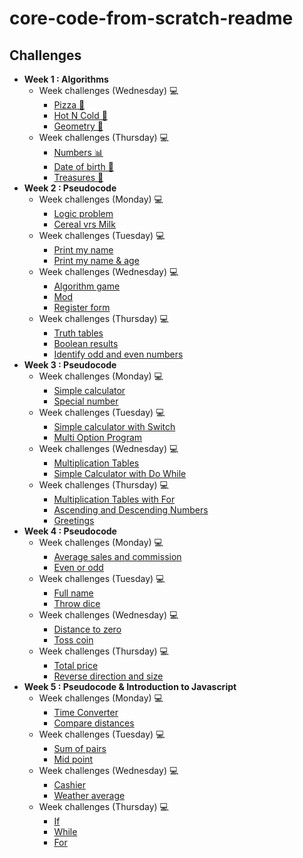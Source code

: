 # core-code-from-scratch-readme

## Challenges

* **Week 1 : Algorithms**
  * Week challenges (Wednesday) 💻
    * [Pizza 🍕](https://github.com/4janel/core-code-from-scratch-readme/blob/74da02bdef859e072d4c2ca4e9a891d65bdc335a/Algorithms%20-%20Week%201/Week%20challenges%20(Wednesday)%20%F0%9F%92%BB/1.%20Pizza%20%F0%9F%8D%95/README.md)
    * [Hot N Cold 🥶](https://github.com/4janel/core-code-from-scratch-readme/blob/74da02bdef859e072d4c2ca4e9a891d65bdc335a/Algorithms%20-%20Week%201/Week%20challenges%20(Wednesday)%20%F0%9F%92%BB/2.%20Hot%20N%20Cold%20%F0%9F%A4%92%20%F0%9F%A7%8A%20%F0%9F%94%A5/README.md)
    * [Geometry 📐](https://github.com/4janel/core-code-from-scratch-readme/blob/74da02bdef859e072d4c2ca4e9a891d65bdc335a/Algorithms%20-%20Week%201/Week%20challenges%20(Wednesday)%20%F0%9F%92%BB/3.%20Some%20geometry%20%F0%9F%93%90/README.md)
  * Week challenges (Thursday) 💻
    * [Numbers 📊](https://github.com/4janel/core-code-from-scratch-readme/blob/74da02bdef859e072d4c2ca4e9a891d65bdc335a/Algorithms%20-%20Week%201/Week%20challenges%20(Thursday)%20%F0%9F%92%BB/1.%20Numbers%20%F0%9F%93%8A/README.md)
    * [Date of birth 👧](https://github.com/4janel/core-code-from-scratch-readme/blob/74da02bdef859e072d4c2ca4e9a891d65bdc335a/Algorithms%20-%20Week%201/Week%20challenges%20(Thursday)%20%F0%9F%92%BB/2.%20Date%20of%20birth%20%F0%9F%91%A7/README.md)
    * [Treasures 👑](https://github.com/4janel/core-code-from-scratch-readme/blob/74da02bdef859e072d4c2ca4e9a891d65bdc335a/Algorithms%20-%20Week%201/Week%20challenges%20(Thursday)%20%F0%9F%92%BB/3.%20Treasures%20%F0%9F%91%91/README.md)
* **Week 2 : Pseudocode**
  * Week challenges (Monday) 💻
    * [Logic problem](https://github.com/4janel/core-code-from-scratch-readme/blob/74da02bdef859e072d4c2ca4e9a891d65bdc335a/Pseudocode%20-%20Week%202/Week%20challenges%20(Monday)%20%F0%9F%92%BB/1.%20Logic%20problem/README.md)
    * [Cereal vrs Milk](https://github.com/4janel/core-code-from-scratch-readme/blob/74da02bdef859e072d4c2ca4e9a891d65bdc335a/Pseudocode%20-%20Week%202/Week%20challenges%20(Monday)%20%F0%9F%92%BB/2.%20Cereal%20vrs%20Milk/README.md)
  * Week challenges (Tuesday) 💻
    * [Print my name](https://github.com/4janel/core-code-from-scratch-readme/blob/74da02bdef859e072d4c2ca4e9a891d65bdc335a/Pseudocode%20-%20Week%202/Week%20challenges%20(Tuesday)%20%F0%9F%92%BB/1.%20%20Print%20my%20name/README.md)
    * [Print my name & age](https://github.com/4janel/core-code-from-scratch-readme/blob/74da02bdef859e072d4c2ca4e9a891d65bdc335a/Pseudocode%20-%20Week%202/Week%20challenges%20(Tuesday)%20%F0%9F%92%BB/2.%20Print%20my%20name%20&%20age/README.md)
  * Week challenges (Wednesday) 💻
    * [Algorithm game](https://github.com/4janel/core-code-from-scratch-readme/blob/74da02bdef859e072d4c2ca4e9a891d65bdc335a/Pseudocode%20-%20Week%202/Week%20challenges%20(Wednesday)%20%F0%9F%92%BB/1.%20Algorithm%20game/README.md)
    * [Mod](https://github.com/4janel/core-code-from-scratch-readme/blob/74da02bdef859e072d4c2ca4e9a891d65bdc335a/Pseudocode%20-%20Week%202/Week%20challenges%20(Wednesday)%20%F0%9F%92%BB/2.%20Mod/README.md)
    * [Register form](https://github.com/4janel/core-code-from-scratch-readme/blob/74da02bdef859e072d4c2ca4e9a891d65bdc335a/Pseudocode%20-%20Week%202/Week%20challenges%20(Wednesday)%20%F0%9F%92%BB/3.%20Register%20form/README.md)
  * Week challenges (Thursday) 💻
    * [Truth tables](https://github.com/4janel/core-code-from-scratch-readme/blob/74da02bdef859e072d4c2ca4e9a891d65bdc335a/Pseudocode%20-%20Week%202/Week%20challenges%20(Thursday)%20%F0%9F%92%BB/1.%20Truth%20tables/README.md)
    * [Boolean results](https://github.com/4janel/core-code-from-scratch-readme/blob/74da02bdef859e072d4c2ca4e9a891d65bdc335a/Pseudocode%20-%20Week%202/Week%20challenges%20(Thursday)%20%F0%9F%92%BB/2.%20Boolean%20results/README.md)
    * [Identify odd and even numbers](https://github.com/4janel/core-code-from-scratch-readme/blob/74da02bdef859e072d4c2ca4e9a891d65bdc335a/Pseudocode%20-%20Week%202/Week%20challenges%20(Thursday)%20%F0%9F%92%BB/3.%20Identify%20odd%20and%20even%20numbers/README.md)
* **Week 3 : Pseudocode**
  * Week challenges (Monday) 💻
    * [Simple calculator](https://github.com/4janel/core-code-from-scratch-readme/blob/74da02bdef859e072d4c2ca4e9a891d65bdc335a/Pseudocode%20-%20Week%203/Week%20challenges%20(Monday)%20%F0%9F%92%BB/1.%20Simple%20calculator/README.md)
    * [Special number](https://github.com/4janel/core-code-from-scratch-readme/blob/74da02bdef859e072d4c2ca4e9a891d65bdc335a/Pseudocode%20-%20Week%203/Week%20challenges%20(Monday)%20%F0%9F%92%BB/2.%20Special%20number/README.md)
  * Week challenges (Tuesday) 💻
    * [Simple calculator with Switch](https://github.com/4janel/core-code-from-scratch-readme/blob/74da02bdef859e072d4c2ca4e9a891d65bdc335a/Pseudocode%20-%20Week%203/Week%20challenges%20(Tuesday)%20%F0%9F%92%BB/1.%20Simple%20calculator%20with%20Switch/README.md)
    * [Multi Option Program](https://github.com/4janel/core-code-from-scratch-readme/blob/3044922510b1ac943fa37dffca63f137220f45ec/Pseudocode%20-%20Week%203/Week%20challenges%20(Tuesday)%20%F0%9F%92%BB/2.%20Multi%20Option%20Program/README.md)
  * Week challenges (Wednesday) 💻
    * [Multiplication Tables](https://github.com/4janel/core-code-from-scratch-readme/blob/3044922510b1ac943fa37dffca63f137220f45ec/Pseudocode%20-%20Week%203/Week%20challenges%20(Wednesday)%20%F0%9F%92%BB/1.%20Multiplication%20Tables/README.md)
    * [Simple Calculator with Do While](https://github.com/4janel/core-code-from-scratch-readme/blob/3044922510b1ac943fa37dffca63f137220f45ec/Pseudocode%20-%20Week%203/Week%20challenges%20(Wednesday)%20%F0%9F%92%BB/2.%20Simple%20Calculator%20with%20Do%20While/README.md)
  * Week challenges (Thursday) 💻
    * [Multiplication Tables with For](https://github.com/4janel/core-code-from-scratch-readme/blob/3044922510b1ac943fa37dffca63f137220f45ec/Pseudocode%20-%20Week%203/Week%20challenges%20(Thursday)%20%F0%9F%92%BB/1.%20Multiplication%20Tables%20with%20For/README.md)
    * [Ascending and Descending Numbers](https://github.com/4janel/core-code-from-scratch-readme/blob/3044922510b1ac943fa37dffca63f137220f45ec/Pseudocode%20-%20Week%203/Week%20challenges%20(Thursday)%20%F0%9F%92%BB/2.%20Ascending%20and%20Descending%20Numbers/README.md)
    * [Greetings](https://github.com/4janel/core-code-from-scratch-readme/blob/3044922510b1ac943fa37dffca63f137220f45ec/Pseudocode%20-%20Week%203/Week%20challenges%20(Thursday)%20%F0%9F%92%BB/3.%20Greetings/README.md)
* **Week 4 : Pseudocode**
  * Week challenges (Monday) 💻
    * [Average sales and commission](https://github.com/4janel/core-code-from-scratch-readme/blob/3044922510b1ac943fa37dffca63f137220f45ec/Pseudocode%20-%20Week%204/Week%20challenges%20(Monday)%20%F0%9F%92%BB/1.%20Average%20sales%20and%20commission/README.md)
    * [Even or odd](https://github.com/4janel/core-code-from-scratch-readme/blob/3044922510b1ac943fa37dffca63f137220f45ec/Pseudocode%20-%20Week%204/Week%20challenges%20(Monday)%20%F0%9F%92%BB/2.%20Even%20or%20odd/README.md)
  * Week challenges (Tuesday) 💻
    * [Full name](https://github.com/4janel/core-code-from-scratch-readme/blob/3044922510b1ac943fa37dffca63f137220f45ec/Pseudocode%20-%20Week%204/Week%20challenges%20(Tuesday)%20%F0%9F%92%BB/2.%20Full%20name/README.md)
    * [Throw dice](https://github.com/4janel/core-code-from-scratch-readme/blob/3044922510b1ac943fa37dffca63f137220f45ec/Pseudocode%20-%20Week%204/Week%20challenges%20(Tuesday)%20%F0%9F%92%BB/3.%20Throw%20dice/README.md)
  * Week challenges (Wednesday) 💻
    * [Distance to zero](https://github.com/4janel/core-code-from-scratch-readme/blob/3044922510b1ac943fa37dffca63f137220f45ec/Pseudocode%20-%20Week%204/Week%20challenges%20(Wednesday)%20%F0%9F%92%BB/1.%20Distance%20to%20zero/README.md)
    * [Toss coin](https://github.com/4janel/core-code-from-scratch-readme/blob/3044922510b1ac943fa37dffca63f137220f45ec/Pseudocode%20-%20Week%204/Week%20challenges%20(Wednesday)%20%F0%9F%92%BB/2.%20Toss%20coin/README.md)
  * Week challenges (Thursday) 💻
    * [Total price](https://github.com/4janel/core-code-from-scratch-readme/blob/3044922510b1ac943fa37dffca63f137220f45ec/Pseudocode%20-%20Week%204/Week%20challenges%20(Thursday)%20%F0%9F%92%BB/2.%20Total%20price/README.md)
    * [Reverse direction and size](https://github.com/4janel/core-code-from-scratch-readme/blob/3044922510b1ac943fa37dffca63f137220f45ec/Pseudocode%20-%20Week%204/Week%20challenges%20(Thursday)%20%F0%9F%92%BB/3.%20Reverse%20direction%20and%20size/README.md)
* **Week 5 : Pseudocode & Introduction to Javascript**
  * Week challenges (Monday) 💻
    * [Time Converter](https://github.com/4janel/core-code-from-scratch-readme/blob/3044922510b1ac943fa37dffca63f137220f45ec/Pseudocode%20&%20Introduction%20to%20Javascript%20-%20Week%205/Week%20challenges%20(Monday)%20%F0%9F%92%BB/1.%20Time%20Converter/README.md)
    * [Compare distances](https://github.com/4janel/core-code-from-scratch-readme/blob/3044922510b1ac943fa37dffca63f137220f45ec/Pseudocode%20&%20Introduction%20to%20Javascript%20-%20Week%205/Week%20challenges%20(Monday)%20%F0%9F%92%BB/2.%20Compare%20distances/README.md)
  * Week challenges (Tuesday) 💻
    * [Sum of pairs](https://github.com/4janel/core-code-from-scratch-readme/blob/3044922510b1ac943fa37dffca63f137220f45ec/Pseudocode%20&%20Introduction%20to%20Javascript%20-%20Week%205/Week%20challenges%20(Tuesday)%20%F0%9F%92%BB/2.%20Sum%20of%20pairs/README.md)
    * [Mid point](https://github.com/4janel/core-code-from-scratch-readme/blob/3044922510b1ac943fa37dffca63f137220f45ec/Pseudocode%20&%20Introduction%20to%20Javascript%20-%20Week%205/Week%20challenges%20(Tuesday)%20%F0%9F%92%BB/3.%20Mid%20point/README.md)
  * Week challenges (Wednesday) 💻
    * [Cashier](https://github.com/4janel/core-code-from-scratch-readme/blob/3044922510b1ac943fa37dffca63f137220f45ec/Pseudocode%20&%20Introduction%20to%20Javascript%20-%20Week%205/Week%20challenges%20(Wednesday)%20%F0%9F%92%BB/1.%20Cashier/README.md)
    * [Weather average](https://github.com/4janel/core-code-from-scratch-readme/blob/3044922510b1ac943fa37dffca63f137220f45ec/Pseudocode%20&%20Introduction%20to%20Javascript%20-%20Week%205/Week%20challenges%20(Wednesday)%20%F0%9F%92%BB/2.%20Weather%20average/README.md)
  * Week challenges (Thursday) 💻
    * [If](https://github.com/4janel/core-code-from-scratch-readme/blob/3044922510b1ac943fa37dffca63f137220f45ec/Pseudocode%20&%20Introduction%20to%20Javascript%20-%20Week%205/Week%20challenges%20(Thursday)%20%F0%9F%92%BB/1.%20If/README.md)
    * [While](https://github.com/4janel/core-code-from-scratch-readme/blob/3044922510b1ac943fa37dffca63f137220f45ec/Pseudocode%20&%20Introduction%20to%20Javascript%20-%20Week%205/Week%20challenges%20(Thursday)%20%F0%9F%92%BB/2.%20While/README.md)
    * [For](https://github.com/4janel/core-code-from-scratch-readme/blob/3044922510b1ac943fa37dffca63f137220f45ec/Pseudocode%20&%20Introduction%20to%20Javascript%20-%20Week%205/Week%20challenges%20(Thursday)%20%F0%9F%92%BB/3.%20For/README.md)

